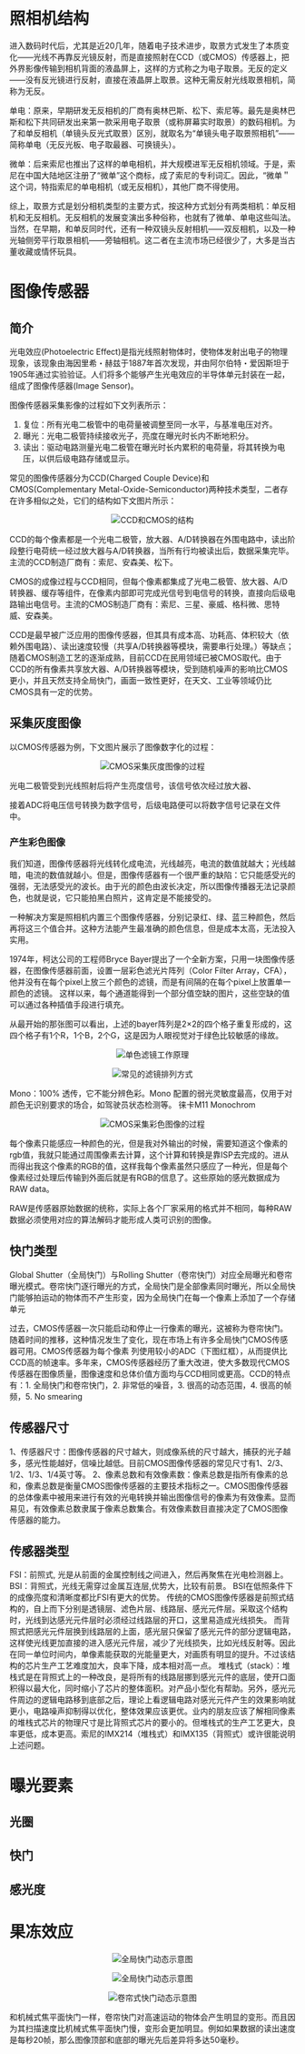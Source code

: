 # 照相机结构
<!-- TODO -->

进入数码时代后，尤其是近20几年，随着电子技术进步，取景方式发生了本质变化——光线不再靠反光镜反射，而是直接照射在CCD（或CMOS）传感器上，把外界影像传输到相机背面的液晶屏上，这样的方式称之为电子取景。无反的定义——没有反光镜进行反射，直接在液晶屏上取景。这种无需反射光线取景相机，简称为无反。



单电：原来，早期研发无反相机的厂商有奥林巴斯、松下、索尼等。最先是奥林巴斯和松下共同研发出来第一款采用电子取景（或称屏幕实时取景）的数码相机。为了和单反相机（单镜头反光式取景）区別，就取名为“单镜头电子取景照相机”—— 简称单电（无反光板、电子取最器、可换镜头）。

微单：后来索尼也推出了这样的单电相机，并大规模进军无反相机领域。于是，索尼在中国大陆地区注册了“微单”这个商标，成了索尼的专利词汇。因此，“微单＂这个词，特指索尼的单电相机（或无反相机），其他厂商不得使用。


综上，取景方式是划分相机类型的主要方式，按这种方式划分有两类相机：单反相机和无反相机。无反相机的发展变演出多种俗称，也就有了微单、单电这些叫法。当然，在早期，和单反同时代，还有一种双镜头反射相机——双反相机，以及一种光轴侧旁平行取景相机——旁轴相机。这二者在主流市场已经很少了，大多是当古董收藏或情怀玩具。


# 图像传感器
## 简介
光电效应(Photoelectric Effect)是指光线照射物体时，使物体发射出电子的物理现象，该现象由海因里希・赫兹于1887年首次发现，并由阿尔伯特・爱因斯坦于1905年通过实验验证。人们将多个能够产生光电效应的半导体单元封装在一起，组成了图像传感器(Image Sensor)。

图像传感器采集影像的过程如下文列表所示：

1. 复位：所有光电二极管中的电荷量被调整至同一水平，与基准电压对齐。
2. 曝光：光电二极管持续接收光子，亮度在曝光时长内不断地积分。
3. 读出：驱动电路测量光电二极管在曝光时长内累积的电荷量，将其转换为电压，以供后级电路存储或显示。

常见的图像传感器分为CCD(Charged Couple Device)和CMOS(Complementary Metal-Oxide-Semiconductor)两种技术类型，二者存在许多相似之处，它们的结构如下文图片所示：

<div align="center">

![CCD和CMOS的结构](./Assets_理论基础/成像原理_CCD和CMOS的结构.jpg)

</div>

CCD的每个像素都是一个光电二极管，放大器、A/D转换器在外围电路中，读出阶段整行电荷统一经过放大器与A/D转换器，当所有行均被读出后，数据采集完毕。主流的CCD制造厂商有：索尼、安森美、松下。

CMOS的成像过程与CCD相同，但每个像素都集成了光电二极管、放大器、A/D转换器、缓存等组件，在像素内部即可完成光信号到电信号的转换，直接向后级电路输出电信号。主流的CMOS制造厂商有：索尼、三星、豪威、格科微、思特威、安森美。


CCD是最早被广泛应用的图像传感器，但其具有成本高、功耗高、体积较大（依赖外围电路）、读出速度较慢（共享A/D转换器等模块，需要串行处理。）等缺点；随着CMOS制造工艺的逐渐成熟，目前CCD在民用领域已被CMOS取代。由于CCD的所有像素共享放大器、A/D转换器等模块，受到随机噪声的影响比CMOS更小，并且天然支持全局快门，画面一致性更好，在天文、工业等领域仍比CMOS具有一定的优势。

## 采集灰度图像
以CMOS传感器为例，下文图片展示了图像数字化的过程：

<div align="center">

![CMOS采集灰度图像的过程](./Assets_理论基础/成像原理_CMOS采集灰度图像的过程.jpg)

</div>

光电二极管受到光线照射后将产生亮度信号，该信号依次经过放大器、

接着ADC将电压信号转换为数字信号，后级电路便可以将数字信号记录在文件中。





### 产生彩色图像

我们知道，图像传感器将光线转化成电流，光线越亮，电流的数值就越大；光线越暗，电流的数值就越小。但是，图像传感器有一个很严重的缺陷：它只能感受光的强弱，无法感受光的波长。由于光的颜色由波长决定，所以图像传播器无法记录颜色，也就是说，它只能拍黑白照片，这肯定是不能接受的。



一种解决方案是照相机内置三个图像传感器，分别记录红、绿、蓝三种颜色，然后再将这三个值合并。这种方法能产生最准确的颜色信息，但是成本太高，无法投入实用。

1974年，柯达公司的工程师Bryce Bayer提出了一个全新方案，只用一块图像传感器，在图像传感器前面，设置一层彩色滤光片阵列（Color Filter Array，CFA），他并没有在每个pixel上放三个颜色的滤镜，而是有间隔的在每个pixel上放置单一颜色的滤镜。 这样以来，每个通道能得到一个部分值空缺的图片，这些空缺的值可以通过各种插值手段进行填充。

从最开始的那张图可以看出，上述的bayer阵列是2×2的四个格子重复形成的，这四个格子有1个R，1个B，2个G，这是因为人眼视觉对于绿色比较敏感的缘故。

<div align="center">

![单色滤镜工作原理](./Assets_理论基础/成像原理_单色滤镜工作原理.jpg)

</div>


<div align="center">

![常见的滤镜排列方式](./Assets_理论基础/成像原理_常见的滤镜排列方式.jpg)

</div>


Mono：100% 透传，它不能分辨色彩。Mono 配置的弱光灵敏度最高，仅用于对颜色无识别要求的场合，如驾驶员状态检测等。
徕卡M11 Monochrom



<div align="center">

![CMOS采集彩色图像的过程](./Assets_理论基础/成像原理_CMOS采集彩色图像的过程.jpg)

</div>



每个像素只能感应一种颜色的光，但是我对外输出的时候，需要知道这个像素的rgb值，我就只能通过周围像素去计算，这个计算和转换是靠ISP去完成的。进从而得出我这个像素的RGB的值，这样我每个像素虽然只感应了一种光，但是每个像素经过处理后传输到外面后就是有RGB的信息了。这些原始的感光数据成为RAW data。


RAW是传感器原始数据的统称，实际上各个厂家采用的格式并不相同，每种RAW数据必须使用对应的算法解码才能形成人类可识别的图像。




## 快门类型
Global Shutter（全局快门）与Rolling Shutter（卷帘快门）对应全局曝光和卷帘曝光模式。卷帘快门逐行曝光的方式，全局快门是全部像素同时曝光，所以全局快门能够拍运动的物体而不产生形变，因为全局快门在每一个像素上添加了一个存储单元

过去，CMOS传感器一次只能启动和停止一行像素的曝光，这被称为卷帘快门。随着时间的推移，这种情况发生了变化，现在市场上有许多全局快门CMOS传感器可用。CMOS传感器为每个像素 列使用较小的ADC（下图红框），从而提供比CCD高的帧速率。多年来，CMOS传感器经历了重大改进，使大多数现代CMOS传感器在图像质量，图像速度和总体价值方面均与CCD相同或更高。CCD的特点有：1. 全局快门和卷帘快门，2. 非常低的噪音，3. 很高的动态范围，4. 很高的帧频，5. No smearing 




## 传感器尺寸

1、传感器尺寸：图像传感器的尺寸越大，则成像系统的尺寸越大，捕获的光子越多，感光性能越好，信噪比越低。目前CMOS图像传感器的常见尺寸有1、2/3、1/2、1/3、1/4英寸等。
2、像素总数和有效像素数：像素总数是指所有像素的总和，像素总数是衡量CMOS图像传感器的主要技术指标之一。CMOS图像传感器的总体像素中被用来进行有效的光电转换并输出图像信号的像素为有效像素。显而易见，有效像素总数隶属于像素总数集合。有效像素数目直接决定了CMOS图像传感器的能力。


## 传感器类型
FSI：前照式, 光是从前面的金属控制线之间进入，然后再聚焦在光电检测器上。
BSI：背照式，光线无需穿过金属互连层,优势大，比较有前景。
BSI在低照条件下的成像亮度和清晰度都比FSI有更大的优势。
传统的CMOS图像传感器是前照式结构的，自上而下分别是透镜层、滤色片层、线路层、感光元件层。采取这个结构时，光线到达感光元件层时必须经过线路层的开口，这里易造成光线损失。
而背照式把感光元件层换到线路层的上面，感光层只保留了感光元件的部分逻辑电路，这样使光线更加直接的进入感光元件层，减少了光线损失，比如光线反射等。因此在同一单位时间内，单像素能获取的光能量更大，对画质有明显的提升。不过该结构的芯片生产工艺难度加大，良率下降，成本相对高一点。
堆栈式（stack）：堆栈式是在背照式上的一种改良，是将所有的线路层挪到感光元件的底层，使开口面积得以最大化，同时缩小了芯片的整体面积。对产品小型化有帮助。另外，感光元件周边的逻辑电路移到底部之后，理论上看逻辑电路对感光元件产生的效果影响就更小，电路噪声抑制得以优化，整体效果应该更优。业内的朋友应该了解相同像素的堆栈式芯片的物理尺寸是比背照式芯片的要小的。但堆栈式的生产工艺更大，良率更低，成本更高。索尼的IMX214（堆栈式）和IMX135（背照式）或许很能说明上述问题。



# 曝光要素

## 光圈


## 快门


## 感光度



# 果冻效应

<div align="center">

![全局快门动态示意图](./Assets_理论基础/成像原理_全局快门与卷帘式快门.png)

</div>


<div align="center">

![全局快门动态示意图](./Assets_理论基础/成像原理_全局快门动态示意图.webp)

</div>




<div align="center">

![卷帘式快门动态示意图](./Assets_理论基础/成像原理_卷帘式快门动态示意图.webp)

</div>

和机械式焦平面快门一样，卷帘快门对高速运动的物体会产生明显的变形。而且因为其扫描速度比机械式焦平面快门慢，变形会更加明显。例如如果数据的读出速度是每秒20帧，那么图像顶部和底部的曝光先后差异将多达50毫秒。
